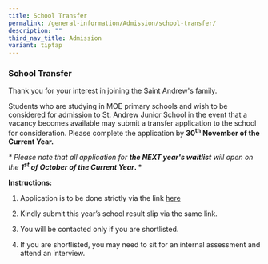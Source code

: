 ```yaml
---
title: School Transfer
permalink: /general-information/Admission/school-transfer/
description: ""
third_nav_title: Admission
variant: tiptap
---
```

<h3>School Transfer</h3>
<p>Thank you for your interest in joining the Saint Andrew's family.</p>
<p>Students who are studying in MOE primary schools and wish to be considered
for admission to St. Andrew Junior School in the event that a vacancy becomes
available may submit a transfer application to the school for consideration.
Please complete the application by&nbsp;<strong>30<sup>th</sup> November of the Current Year.</strong>
</p>
<p><em>* Please note that all application for </em><strong><em>the NEXT year's waitlist</em></strong><em> will open on the </em><strong><em>1<sup>st</sup> of October of the Current Year</em>. *</strong>
</p>
<p><strong>Instructions:</strong>
</p>
<ol data-tight="true" class="tight">
<li>
<p>Application is to be done strictly via the link <a href="https://form.gov.sg/65016d83e3fae000119e5995" rel="noopener noreferrer nofollow" target="_blank">here</a>
</p>
</li>
<li>
<p>Kindly submit this year’s school result slip via the same link.</p>
</li>
<li>
<p>You will be contacted only if you are shortlisted.</p>
</li>
<li>
<p>If you are shortlisted, you may need to sit for an internal assessment
and attend an interview.</p>
</li>
</ol>
<p></p>